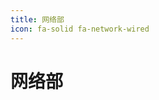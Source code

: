 ```yaml
---
title: 网络部
icon: fa-solid fa-network-wired
---
```


# 网络部

<div class="catalog-display-container">
  <Catalog base="/Net/" />
</div>